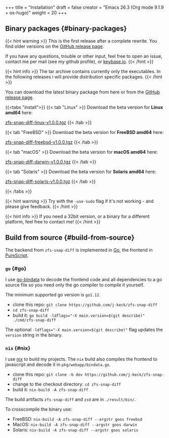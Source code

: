 +++
title = "Installation"
draft = false
creator = "Emacs 26.3 (Org mode 9.1.9 + ox-hugo)"
weight = 20
+++

## Binary packages {#binary-packages}

{{< hint warning >}}
This is the first release after a complete rewrite. You find older versions on the [GitHub release page](https://github.com/j-keck/zfs-snap-diff/releases).

If you have any questions, trouble or other input, feel free to open an
issue, contact me per mail (see my github profile), or [keybase.io](https://keybase.io/jkeck).
{{< /hint >}}

{{< hint info >}}
The tar archive contains currently only the executables. In the following releases
i will provide distribution specific packages.
{{< /hint >}}

You can download the latest binary package from here or from the [GitHub release page](https://github.com/j-keck/zfs-snap-diff/releases).

{{<tabs "install">}}
{{< tab "Linux" >}}
Download the beta version for ****Linux amd64**** here:

[zfs-snap-diff-linux-v1.0.0.tgz](https://github.com/j-keck/zfs-snap-diff/releases/download/v1.0.0/zfs-snap-diff-linux-v1.0.0.tgz)
{{< /tab >}}

{{< tab "FreeBSD" >}}
Download the beta version for ****FreeBSD amd64**** here:

[zfs-snap-diff-freebsd-v1.0.0.tgz](https://github.com/j-keck/zfs-snap-diff/releases/download/v1.0.0/zfs-snap-diff-freebsd-v1.0.0.tgz)
{{< /tab >}}

{{< tab "macOS" >}}
Download the beta version for ****macOS amd64**** here:

[zfs-snap-diff-darwin-v1.0.0.tgz](https://github.com/j-keck/zfs-snap-diff/releases/download/v1.0.0/zfs-snap-diff-darwin-v1.0.0.tgz)
{{< /tab >}}

{{< tab "Solaris" >}}
Download the beta version for ****Solaris amd64**** here:

[zfs-snap-diff-solaris-v1.0.0.tgz](https://github.com/j-keck/zfs-snap-diff/releases/download/v1.0.0/zfs-snap-diff-solaris-v1.0.0.tgz)
{{< /tab >}}

{{< /tabs >}}

{{< hint warning >}}
Try with the `-use-sudo` flag if it's not working - and please give feedback.
{{< /hint >}}

{{< hint info >}}
If you need a 32bit version, or a binary for a different
platform, feel free to contact me!
{{< /hint >}}


## Build from source {#build-from-source}

The backend from `zfs-snap-diff` is implemented in [Go](https://golang.org), the frontend in [PureScript](http://purescript.org).


### `go` {#go}

I use [go-bindata](https://github.com/go-bindata/go-bindata) to decode the frontend code and all dependencies to a
go source file so you need only the go compiler to compile it yourself.

The minimum supported go version is `go1.12`.

-   clone this repo: `git clone https://github.com/j-keck/zfs-snap-diff`
-   `cd zfs-snap-diff`
-   build it: `go build -ldflags="-X main.version=$(git describe)" ./cmd/zfs-snap-diff`

The optional `-ldflags="-X main.version=$(git describe)"` flag updates the `version` string in the binary.


### `nix` {#nix}

I use [nix](https://nixos.org/nix/) to build my projects. The `nix` build also compiles the frontend
to javascript and decode it in `pkg/webapp/bindata.go`.

-   clone this repo: `git clone -b dev https://github.com/j-keck/zfs-snap-diff`
-   change to the checkout directory: `cd zfs-snap-diff`
-   build it: `nix-build -A zfs-snap-diff`

The build artifacts `zfs-snap-diff` and `zsd` are in `./result/bin/`.

To crosscompile the binary use:

-   FreeBSD: `nix-build -A zfs-snap-diff --argstr goos freebsd`
-   MacOS: `nix-build -A zfs-snap-diff --argstr goos darwin`
-   Solaris: `nix-build -A zfs-snap-diff --argstr goos solaris`
